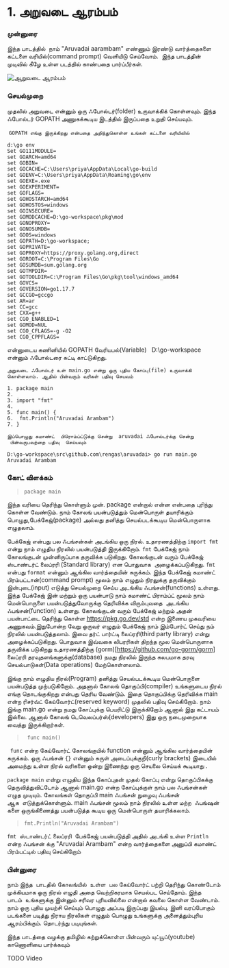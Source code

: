 # 1. அறுவடை ஆரம்பம் 

### முன்னுரை 

இந்த பாடத்தில்  நாம் "Aruvadai aarambam" எண்ணும் இரண்டு வார்த்தைகளை
கட்டளை வரியில்(command prompt) வெளியிடு செய்வோம்.  இந்த பாடத்தின் 
முடிவில் கீழே உள்ள படத்தில் காண்பதை பார்ப்பீர்கள்.

![ஆறுவடை ஆரம்பம் ](https://user-images.githubusercontent.com/1657970/154617229-6f885995-611f-41e5-9d2c-66e76666cb7a.JPG)&nbsp;


### செயல்முறை 

முதலில் அறுவடை என்னும் ஒரு ஃபோல்டர்(folder) உருவாக்கிக் கொள்ளவும். இந்த ஃபோல்டர் GOPATH அணுகக்கூடிய
இடத்தில் இருப்பதை உறுதி செய்யவும்.

 `GOPATH எங்கு இருக்கிறது என்பதை அறிந்துகொள்ள உங்கள் கட்டளை வரியிலில்`

```
d:\go env
Set GO111MODULE=
set GOARCH=amd64
set GOBIN=
set GOCACHE=C:\Users\priya\AppData\Local\go-build
set GOENV=C:\Users\priya\AppData\Roaming\go\env
set GOEXE=.exe
set GOEXPERIMENT=
set GOFLAGS=
set GOHOSTARCH=amd64
set GOHOSTOS=windows
set GOINSECURE=
set GOMODCACHE=D:\go-workspace\pkg\mod
set GONOPROXY=
set GONOSUMDB=
set GOOS=windows
set GOPATH=D:\go-workspace;
set GOPRIVATE=
set GOPROXY=https://proxy.golang.org,direct
set GOROOT=C:\Program Files\Go
set GOSUMDB=sum.golang.org
set GOTMPDIR=
set GOTOOLDIR=C:\Program Files\Go\pkg\tool\windows_amd64
set GOVCS=
set GOVERSION=go1.17.7
set GCCGO=gccgo
set AR=ar
set CC=gcc
set CXX=g++
set CGO_ENABLED=1
set GOMOD=NUL
set CGO_CFLAGS=-g -O2
set CGO_CPPFLAGS=
```
என்னுடைய கணினியில் GOPATH வேரியபல்(Variable)   D:\go-workspace என்னும் ஃபோல்டரை சுட்டி காட்டுகிறது.

`அறுவடை ஃபோல்டர் உள் main.go என்று ஒரு புதிய கோப்பு(file) உருவாக்கி கொள்ளலாம். ஆதில் பின்வரும் வரிகள் பதிவு செயவம்` 

```
1. package main
2. 
3. import "fmt"
4.
5. func main() {
6.	fmt.Println("Aruvadai Arambam")
7. }

```

`இப்பொழுது கமாண்ட்  பிரொம்ப்ட்டுக்கு சென்று 
aruvadai ஃபோல்டர்க்கு சென்று  பின்வருபவற்றை பதிவு 
செய்யவும்`

```
D:\go-workspace\src\github.com\rengas\aruvadai> go run main.go
Aruvadai Arambam 
```


### கோட் விளக்கம் 

> ```package main```

இந்த வரியை தெரிந்து கொள்ளும் முன். package என்றால் என்ன என்பதை புரிந்து கொள்ள வேண்டும்.
நாம் கோலங் பயன்படுத்தும் மென்பொருள் தயாரிக்கும் பொழுது,பேக்கேஜ்(package) அல்லது 
தனித்து செயல்படக்கூடிய மென்பொருளாக எழுதலாம்.  

பேக்கேஜ் என்பது பல ஃபங்சன்கள் அடங்கிய ஒரு நிரல். உதாரணத்திற்கு `import fmt` என்று நாம் எழுதிய நிரலில் 
பயன்படுத்தி இருக்கிறோம். `fmt` பேக்கேஜ் நாம் கோலங்குடன் முன்னிருப்பாக தருவிக்க படுகிறது. 
கோலங்குடன் வரும் பேக்கேஜ் ஸ்டாண்டர்ட் லைப்ரரி (Standard library) என பொதுவாக  அழைக்கப்படுகிறது. 
`fmt` என்பது `format` என்னும் ஆங்கில வார்த்தையின் சுருக்கம். இந்த பேக்கேஜ் கமாண்ட் பிரம்பட்டான்(command prompt) 
மூலம் நாம் எழுதும் நிரலுக்கு தருவிக்கும் இன்புடை(input) எடுத்து செயல்முறை செய்ய அடங்கிய
ஃபங்சன்(functions) உள்ளது. இந்த பேக்கேஜ் இன் மற்றும் ஒரு பயன்பாடு நாம் 
கமாண்ட் பிராம்ப்ட் மூலம் நாம் மென்பொருளை பயன்படுத்துவோருக்கு தெரிவிக்க விரும்புவதை 
அடங்கிய ஃபங்சன்(function) உள்ளது. கோலங்குடன் வரும் பேக்கேஜ் மற்றும் அதன் பயன்பாட்டை தெரிந்து கொள்ள 
https://pkg.go.dev/std என்ற இணைய முகவரியை அணுகவம்.இதுபோன்ற வேறு ஒருவர் எழுதும் பேக்கேஜ் நாம் இம்போர்ட் செய்து நம் நிரலில் பயன்படுத்தலாம். இவை தர்ட் பார்ட்டி லைப்ரரி(third party library)
என்று அழைக்கப்படுகிறது. பொதுவாக இவ்வகை லிபரரிகள் திறந்த மூல மென்பொருளாக தருவிக்க படுகிறது
உதாரணத்திற்கு (gorm)[https://github.com/go-gorm/gorm] லைப்ரரி தரவுதளங்களுக்கு(database) நமது நிரலில் இருந்த சுலபமாக 
தரவு செயல்பாடுகள்(Data operations) மேற்கொள்ளலாம்.

இங்கு நாம் எழுதிய நிரல்(Program) தனித்து செயல்படக்கூடிய மென்பொருளை பயன்படுத்த முற்படுகிறோம். 
அதனால் கோலங் தொகுப்பி(compiler) உங்களுடைய நிரல் எங்கு தொடங்குகிறது என்பது தெரிய வேண்டும். 
இதை தொகுப்பிக்கு தெரிவிக்க main என்ற ரிசர்வ்ட் கேய்வோர்ட்(reserved keyword) முதலில் பதிவு செய்கிறோம். 
நாம் இங்கு main.go என்று நமது கோப்புக்கு பெயரிட்டு இருக்கிறோம் ஆனால் 
இது கட்டாயம் இல்லை. ஆனால் கோலங் டெவெலப்பர்ஸ்(developers) இது ஒரு 
நடைமுறையாக வைத்து இருக்கிறார்கள்.

> ``` func main()```

``` func``` என்ற கேய்வோர்ட் கோலங்குயில் function என்னும் ஆங்கில வார்த்தையின் சுருக்கம். 
ஒரு ஃபங்சன் `{}` என்னும் சுருள் அடைப்புக்குறி(curly brackets) இடையில் அமைந்து உள்ள நிரல் 
வரிகளை ஒன்று இணைந்து ஒரு செயலை செய்யக் கூடியாது .  

```package main``` என்று எழுதிய இந்த கோப்புதன் முதல் கோப்பு என்று தொகுப்பிகக்கு தெருவித்துவிட்டோம்
ஆனால் main.go என்ற கோப்புக்குள் நாம் பல ஃபங்சன்கள்  எழுத முடியும். கோலங்கள் தொகுப்பி main ஃபங்சன்
நுழைவு ஃபங்சன் ஆக  எடுத்துக்கொள்ளும். main ஃபங்சன் மூலம் நாம் நிரலில் உள்ள மற்ற  ஃபங்ஷன் களை 
ஒருங்கிணைத்து பயன்படுத்த கூடிய ஒரு மென்பொருள் தயாரிக்கலாம்.

> ```fmt.Println("Aruvadai Arambam")```

```fmt```  ஸ்டாண்டர்ட் லைப்ரரி  பேக்கேஜ் பயன்படுத்தி அதில் அடங்கி உள்ள ``Println`` என்ற 
ஃபங்சன் க்கு "Aruvadai Arambam" என்ற வார்த்தைகளை அனுப்பி கமாண்ட் பிரம்பட்டில் பதிவு செய்கிறோம்

### பின்னுரை 
நாம் இந்த  பாடதில் கோலங்யில்  உள்ள  பல கேய்வோர்ட் பற்றி தெரிந்து கொண்டோம் முக்கியமாக ஒரு நிரல் எழுதி அதை வெற்றிகரமாக செயல்பட செய்தோம். இந்த  பாடம்  உங்களுக்கு இன்னும் சரிவர புரியவில்லை என்றால் கவலை கொள்ள வேண்டாம். நாம் ஒரு புதிய முயற்சி செய்யும் பொழுது அப்படி இருப்பது இயல்பு. இனி வரப்போகும் படங்களை படித்து நிராய நிரலிகள் எழுதும் பொழுது உங்களுக்கு அனைத்தும்புரிய ஆரம்பிக்கும். தொடர்ந்து படியுங்கள்.


இந்த பாடத்தை வழக்கு தமிழில் கற்றுக்கொள்ள பின்வரும் யுட்யூப்(youtube) காணொளியை பார்க்கவும் 

TODO Video